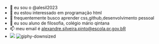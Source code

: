 - 👋 eu sou o @alesil2023
- 👀 eu estou interessado em programação html
- 🌱 frequentemente busco aprender css,github,desenvolvimento pessoal
- 💞️ eu sou aluno de filosofia, colégio mário qintana
- 📫 meu email é alexandre.silveira.pinto@escola.pr.gov.bR
- ![](https://encrypted-tbn0.gstatic.com/images?q=tbn:ANd9GcSFMBLJhC7s0N9YhKHAA1m65AeAwZh6BS9LXJaKpdsD0g&s)
![giphy-downsized](https://github.com/user-attachments/assets/9a7a3e87-e353-4c1f-a621-6dba255b96f5)
